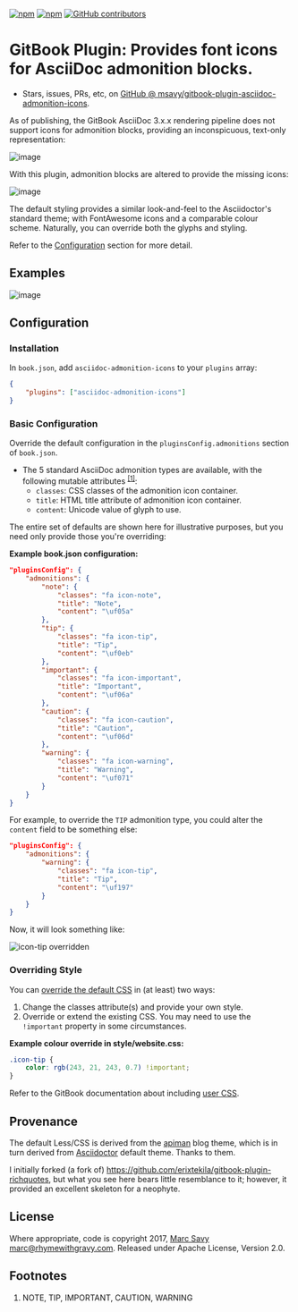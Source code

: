 [![npm](https://img.shields.io/npm/v/gitbook-plugin-asciidoc-admonition-icons.svg)](https://github.com/msavy/gitbook-plugin-asciidoc-admonition-icons/) [![npm](https://img.shields.io/npm/dw/gitbook-plugin-asciidoc-admonition-icons.svg)](https://github.com/msavy/gitbook-plugin-asciidoc-admonition-icons/) [![GitHub contributors](https://img.shields.io/github/contributors/msavy/gitbook-plugin-asciidoc-admonition-icons.svg)](https://github.com/msavy/gitbook-plugin-asciidoc-admonition-icons/) 
# GitBook Plugin: Provides font icons for AsciiDoc admonition blocks.

* Stars, issues, PRs, etc, on [GitHub @ msavy/gitbook-plugin-asciidoc-admonition-icons](https://github.com/msavy/gitbook-plugin-asciidoc-admonition-icons).

As of publishing, the GitBook AsciiDoc 3.x.x rendering pipeline does not support icons for admonition blocks, providing an inconspicuous, text-only representation:

![image](https://cloud.githubusercontent.com/assets/423513/25775568/fbde3670-329f-11e7-9e5a-a5a1e716be38.png)

With this plugin, admonition blocks are altered to provide the missing icons:

![image](https://cloud.githubusercontent.com/assets/423513/25775581/46741c22-32a0-11e7-9279-7c7d5d27e280.png)


The default styling provides a similar look-and-feel to the Asciidoctor's standard theme; with FontAwesome icons and a comparable colour scheme. Naturally, you can override both the glyphs and styling.

Refer to the [Configuration](#configuration) section for more detail.

## Examples

![image](https://cloud.githubusercontent.com/assets/423513/25775625/7a955812-32a1-11e7-9b24-89c05aafe083.png)

## Configuration

### Installation

In `book.json`, add `asciidoc-admonition-icons` to your `plugins` array:

```json
{
    "plugins": ["asciidoc-admonition-icons"]
}
```

### Basic Configuration

Override the default configuration in the `pluginsConfig.admonitions` section of `book.json`.

* The 5 standard AsciiDoc admonition types are available, with the following mutable attributes <sup>[[1]](#footnotes)</sup>:
  * `classes`: CSS classes of the admonition icon container.
  * `title`: HTML title attribute of admonition icon container.
  * `content`: Unicode value of glyph to use.

The entire set of defaults are shown here for illustrative purposes, but you need only provide those you're overriding:

**Example book.json configuration:**
```json
"pluginsConfig": {
    "admonitions": {
        "note": {
            "classes": "fa icon-note",
            "title": "Note",
            "content": "\uf05a"
        },
        "tip": {
            "classes": "fa icon-tip",
            "title": "Tip",
            "content": "\uf0eb"
        },
        "important": {
            "classes": "fa icon-important",
            "title": "Important",
            "content": "\uf06a"
        },
        "caution": {
            "classes": "fa icon-caution",
            "title": "Caution",
            "content": "\uf06d"
        },
        "warning": {
            "classes": "fa icon-warning",
            "title": "Warning",
            "content": "\uf071"
        }
    }
}
```

For example, to override the `TIP` admonition type, you could alter the `content` field to be something else:

```json
"pluginsConfig": {
    "admonitions": {
        "warning": {
            "classes": "fa icon-tip",
            "title": "Tip",
            "content": "\uf197"
        }
    }
}
```

Now, it will look something like:

![icon-tip overridden](http://i.imgur.com/TgXpcy3.png)

### Overriding Style

You can [override the default CSS](https://github.com/msavy/gitbook-plugin-asciidoc-admonition-icons/blob/master/book/plugin.less) in (at least) two ways:

1. Change the classes attribute(s) and provide your own style.
2. Override or extend the existing CSS. You may need to use the `!important` property in some circumstances.

**Example colour override in style/website.css:**
```css
.icon-tip {
    color: rgb(243, 21, 243, 0.7) !important;
}
```

Refer to the GitBook documentation about including [user CSS](https://help.gitbook.com/content/how-can-i-include-css.html).

## Provenance

The default Less/CSS is derived from the [apiman](http://apiman.io) blog theme, which is in turn derived from [Asciidoctor](http://asciidoctor.org) default theme. Thanks to them.

I initially forked (a fork of) https://github.com/erixtekila/gitbook-plugin-richquotes, but what you see here bears little resemblance to it; however, it provided an excellent skeleton for a neophyte.

## License

Where appropriate, code is copyright 2017, [Marc Savy](mailto:marc@rhymewithgravy.com) <marc@rhymewithgravy.com>. Released under Apache License, Version 2.0.

## Footnotes

1. NOTE, TIP, IMPORTANT, CAUTION, WARNING

